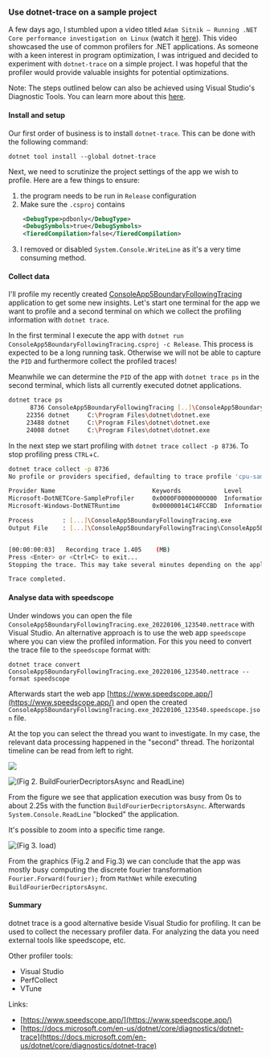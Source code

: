 ### Use dotnet-trace on a sample project

A few days ago, I stumbled upon a video titled `Adam Sitnik — Running .NET Core performance investigation on Linux` (watch it [here](https://youtu.be/y4-h3qyDpJo)). This video showcased the use of common profilers for .NET applications. As someone with a keen interest in program optimization, I was intrigued and decided to experiment with `dotnet-trace` on a simple project. I was hopeful that the profiler would provide valuable insights for potential optimizations.

Note: The steps outlined below can also be achieved using Visual Studio's Diagnostic Tools. You can learn more about this [here](https://docs.microsoft.com/en-us/visualstudio/profiling/beginners-guide-to-performance-profiling?view=vs-2022).

#### Install and setup

Our first order of business is to install `dotnet-trace`. This can be done with the following command:

`dotnet tool install --global dotnet-trace`

Next, we need to scrutinize the project settings of the app we wish to profile. Here are a few things to ensure:

1. the program needs to be run in `Release` configuration
2. Make sure the `.csproj` contains

```xml
    <DebugType>pdbonly</DebugType>
    <DebugSymbols>true</DebugSymbols>
    <TieredCompilation>false</TieredCompilation>
```

3. I removed or disabled `System.Console.WriteLine` as it's a very time consuming method.

#### Collect data

I'll profile my recently created [ConsoleApp5BoundaryFollowingTracing](https://github.com/mfe-/ConsoleApp5BoundaryFollowingTracing/tree/feature/fourierdescriptor) application to get some new insights. Let's start one terminal for the app we want to profile and a second terminal on which we collect the profiling information with `dotnet trace`.

In the first terminal I execute the app with
`dotnet run ConsoleApp5BoundaryFollowingTracing.csproj -c Release`. This process is expected to be a long running task. Otherwise we will not be able to capture the `PID` and furthermore collect the profiled traces!

Meanwhile we can determine the `PID` of the app with `dotnet trace ps` in the second terminal, which lists all currently executed dotnet applications.

```bash
dotnet trace ps
      8736 ConsoleApp5BoundaryFollowingTracing [..]\ConsoleApp5BoundaryFollowingTracing.exe
     22356 dotnet     C:\Program Files\dotnet\dotnet.exe
     23488 dotnet     C:\Program Files\dotnet\dotnet.exe
     24008 dotnet     C:\Program Files\dotnet\dotnet.exe
```

In the next step we start profiling with `dotnet trace collect -p 8736`. To stop profiling press `CTRL`+`C`.

```bash
dotnet trace collect -p 8736
No profile or providers specified, defaulting to trace profile 'cpu-sampling'

Provider Name                           Keywords            Level               Enabled By
Microsoft-DotNETCore-SampleProfiler     0x0000F00000000000  Informational(4)    --profile
Microsoft-Windows-DotNETRuntime         0x00000014C14FCCBD  Informational(4)    --profile

Process        : [...]\ConsoleApp5BoundaryFollowingTracing.exe
Output File    : [...]\ConsoleApp5BoundaryFollowingTracing\ConsoleApp5BoundaryFollowingTracing.exe_20220106_123540.nettrace


[00:00:00:03]   Recording trace 1.405    (MB)
Press <Enter> or <Ctrl+C> to exit...
Stopping the trace. This may take several minutes depending on the application being traced.

Trace completed.
```

#### Analyse data with speedscope

Under windows you can open the file `ConsoleApp5BoundaryFollowingTracing.exe_20220106_123540.nettrace` with Visual Studio. An alternative approach is to use the web app `speedscope` where you can view the profiled information. For this you need to convert the trace file to the `speedscope` format with:

`dotnet trace convert ConsoleApp5BoundaryFollowingTracing.exe_20220106_123540.nettrace --format speedscope`

Afterwards start the web app [https://www.speedscope.app/](https://www.speedscope.app/) and open the created `ConsoleApp5BoundaryFollowingTracing.exe_20220106_123540.speedscope.json` file.

At the top you can select the thread you want to investigate. In my case, the relevant data processing happened in the "second" thread. The horizontal timeline can be read from left to right.

![](assets/img/blog/speedscope0.png)

![(Fig 2. BuildFourierDecriptorsAsync and ReadLine)](assets/img/blog/speedscope1.png)

From the figure we see that application execution was busy from 0s to about 2.25s with the function `BuildFourierDecriptorsAsync`. Afterwards `System.Console.ReadLine` "blocked" the application.

It's possible to zoom into a specific time range.

![(Fig 3. load)](assets/img/blog/speedscope3.png)

From the graphics (Fig.2 and Fig.3) we can conclude that the app was mostly busy computing the discrete fourier transformation `Fourier.Forward(fourier);` from `MathNet` while executing `BuildFourierDecriptorsAsync`.

#### Summary

dotnet trace is a good alternative beside Visual Studio for profiling. It can be used to collect the necessary profiler data. For analyzing the data you need external tools like speedscope, etc.

Other profiler tools:

- Visual Studio
- PerfCollect
- VTune

Links:

- [https://www.speedscope.app/](https://www.speedscope.app/)
- [https://docs.microsoft.com/en-us/dotnet/core/diagnostics/dotnet-trace](https://docs.microsoft.com/en-us/dotnet/core/diagnostics/dotnet-trace)